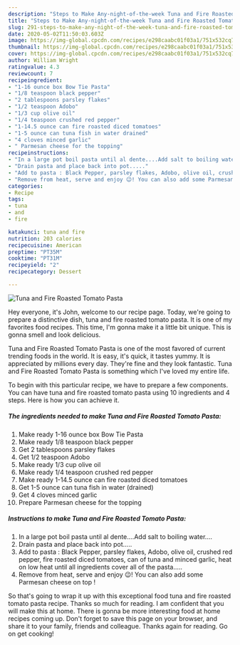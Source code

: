 ```yaml
---
description: "Steps to Make Any-night-of-the-week Tuna and Fire Roasted Tomato Pasta"
title: "Steps to Make Any-night-of-the-week Tuna and Fire Roasted Tomato Pasta"
slug: 291-steps-to-make-any-night-of-the-week-tuna-and-fire-roasted-tomato-pasta
date: 2020-05-02T11:50:03.603Z
image: https://img-global.cpcdn.com/recipes/e298caabc01f03a1/751x532cq70/tuna-and-fire-roasted-tomato-pasta-recipe-main-photo.jpg
thumbnail: https://img-global.cpcdn.com/recipes/e298caabc01f03a1/751x532cq70/tuna-and-fire-roasted-tomato-pasta-recipe-main-photo.jpg
cover: https://img-global.cpcdn.com/recipes/e298caabc01f03a1/751x532cq70/tuna-and-fire-roasted-tomato-pasta-recipe-main-photo.jpg
author: William Wright
ratingvalue: 4.3
reviewcount: 7
recipeingredient:
- "1-16 ounce box Bow Tie Pasta"
- "1/8 teaspoon black pepper"
- "2 tablespoons parsley flakes"
- "1/2 teaspoon Adobo"
- "1/3 cup olive oil"
- "1/4 teaspoon crushed red pepper"
- "1-14.5 ounce can fire roasted diced tomatoes"
- "1-5 ounce can tuna fish in water drained"
- "4 cloves minced garlic"
- " Parmesan cheese for the topping"
recipeinstructions:
- "In a large pot boil pasta until al dente....Add salt to boiling water...."
- "Drain pasta and place back into pot....."
- "Add to pasta : Black Pepper, parsley flakes, Adobo, olive oil, crushed red pepper, fire roasted diced tomatoes, can of tuna and minced garlic, heat on low heat until all ingredients cover all of the pasta....."
- "Remove from heat, serve and enjoy 😉! You can also add some Parmesan cheese on top !"
categories:
- Recipe
tags:
- tuna
- and
- fire

katakunci: tuna and fire 
nutrition: 203 calories
recipecuisine: American
preptime: "PT35M"
cooktime: "PT31M"
recipeyield: "2"
recipecategory: Dessert

---
```



![Tuna and Fire Roasted Tomato Pasta](https://img-global.cpcdn.com/recipes/e298caabc01f03a1/751x532cq70/tuna-and-fire-roasted-tomato-pasta-recipe-main-photo.jpg)

Hey everyone, it's John, welcome to our recipe page. Today, we're going to prepare a distinctive dish, tuna and fire roasted tomato pasta. It is one of my favorites food recipes. This time, I'm gonna make it a little bit unique. This is gonna smell and look delicious.

Tuna and Fire Roasted Tomato Pasta is one of the most favored of current trending foods in the world. It is easy, it's quick, it tastes yummy. It is appreciated by millions every day. They're fine and they look fantastic. Tuna and Fire Roasted Tomato Pasta is something which I've loved my entire life.




To begin with this particular recipe, we have to prepare a few components. You can have tuna and fire roasted tomato pasta using 10 ingredients and 4 steps. Here is how you can achieve it.

<!--inarticleads1-->

##### The ingredients needed to make Tuna and Fire Roasted Tomato Pasta:

1. Make ready 1-16 ounce box Bow Tie Pasta
1. Make ready 1/8 teaspoon black pepper
1. Get 2 tablespoons parsley flakes
1. Get 1/2 teaspoon Adobo
1. Make ready 1/3 cup olive oil
1. Make ready 1/4 teaspoon crushed red pepper
1. Make ready 1-14.5 ounce can fire roasted diced tomatoes
1. Get 1-5 ounce can tuna fish in water (drained)
1. Get 4 cloves minced garlic
1. Prepare  Parmesan cheese for the topping




<!--inarticleads2-->

##### Instructions to make Tuna and Fire Roasted Tomato Pasta:

1. In a large pot boil pasta until al dente....Add salt to boiling water....
1. Drain pasta and place back into pot.....
1. Add to pasta : Black Pepper, parsley flakes, Adobo, olive oil, crushed red pepper, fire roasted diced tomatoes, can of tuna and minced garlic, heat on low heat until all ingredients cover all of the pasta.....
1. Remove from heat, serve and enjoy 😉! You can also add some Parmesan cheese on top !




So that's going to wrap it up with this exceptional food tuna and fire roasted tomato pasta recipe. Thanks so much for reading. I am confident that you will make this at home. There is gonna be more interesting food at home recipes coming up. Don't forget to save this page on your browser, and share it to your family, friends and colleague. Thanks again for reading. Go on get cooking!
